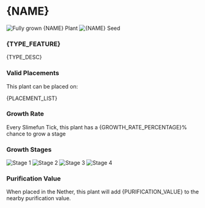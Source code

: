 # {NAME}

![Fully grown {NAME} Plant](https://mc-heads.net/head/{HASH_STAGE_5}) ![{NAME} Seed](https://mc-heads.net/head/{HASH_STAGE_0})

### {TYPE_FEATURE}

{TYPE_DESC}

### Valid Placements

This plant can be placed on:

{PLACEMENT_LIST}

### Growth Rate

Every Slimefun Tick, this plant has a {GROWTH_RATE_PERCENTAGE}% chance to grow a stage

### Growth Stages

![Stage 1](https://mc-heads.net/head/{HASH_STAGE_1}) ![Stage 2](https://mc-heads.net/head/{HASH_STAGE_2}) ![Stage 3](https://mc-heads.net/head/{HASH_STAGE_3}) ![Stage 4](https://mc-heads.net/head/{HASH_STAGE_4})

### Purification Value

When placed in the Nether, this plant will add {PURIFICATION_VALUE} to the nearby purification value.